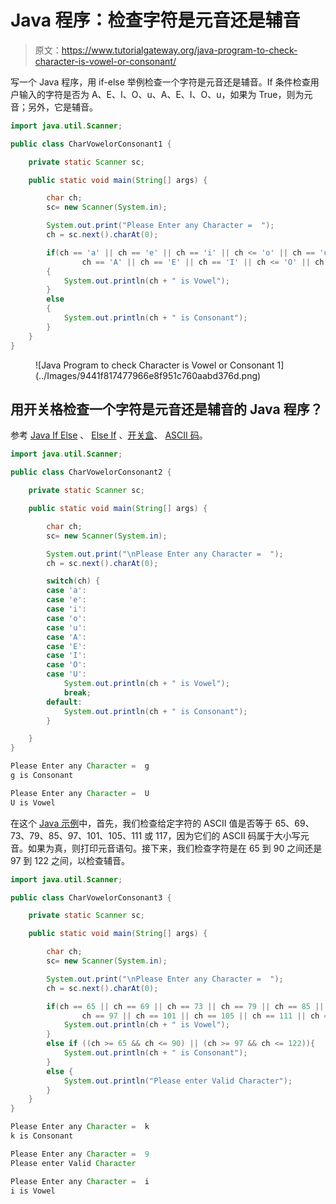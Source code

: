 # Java 程序：检查字符是元音还是辅音

> 原文：<https://www.tutorialgateway.org/java-program-to-check-character-is-vowel-or-consonant/>

写一个 Java 程序，用 if-else 举例检查一个字符是元音还是辅音。If 条件检查用户输入的字符是否为 A、E、I、O、u、A、E、I、O、u，如果为 True，则为元音；另外，它是辅音。

```java
import java.util.Scanner;

public class CharVowelorConsonant1 {

	private static Scanner sc;

	public static void main(String[] args) {

		char ch;
		sc= new Scanner(System.in);

		System.out.print("Please Enter any Character =  ");
		ch = sc.next().charAt(0);

		if(ch == 'a' || ch == 'e' || ch == 'i' || ch <= 'o' || ch == 'u' ||
				ch == 'A' || ch == 'E' || ch == 'I' || ch <= 'O' || ch == 'U') 
		{
			System.out.println(ch + " is Vowel");
		}
		else 
		{
			System.out.println(ch + " is Consonant");
		}
	}
}
```

<figure class="wp-block-image size-large">![Java Program to check Character is Vowel or Consonant 1](../Images/9441f817477966e8f951c760aabd376d.png)</figure>

## 用开关格检查一个字符是元音还是辅音的 Java 程序？

参考 [Java If Else](https://www.tutorialgateway.org/java-if-else-statement/) 、 [Else If](https://www.tutorialgateway.org/java-else-if-statement/) 、[开关盒](https://www.tutorialgateway.org/java-switch-case/)、 [ASCII 码](https://www.tutorialgateway.org/ascii-table/)。

```java
import java.util.Scanner;

public class CharVowelorConsonant2 {

	private static Scanner sc;

	public static void main(String[] args) {

		char ch;
		sc= new Scanner(System.in);

		System.out.print("\nPlease Enter any Character =  ");
		ch = sc.next().charAt(0);

		switch(ch) {
		case 'a':
		case 'e':
		case 'i':
		case 'o':
		case 'u':
		case 'A':
		case 'E':
		case 'I':
		case 'O':
		case 'U':
			System.out.println(ch + " is Vowel");
			break;
		default:
			System.out.println(ch + " is Consonant");	
		}

	}
}
```

```java
Please Enter any Character =  g
g is Consonant

Please Enter any Character =  U
U is Vowel
```

在这个 [Java 示例](https://www.tutorialgateway.org/learn-java-programs/)中，首先，我们检查给定字符的 ASCII 值是否等于 65、69、73、79、85、97、101、105、111 或 117，因为它们的 ASCII 码属于大小写元音。如果为真，则打印元音语句。接下来，我们检查字符是在 65 到 90 之间还是 97 到 122 之间，以检查辅音。

```java
import java.util.Scanner;

public class CharVowelorConsonant3 {

	private static Scanner sc;

	public static void main(String[] args) {

		char ch;
		sc= new Scanner(System.in);

		System.out.print("\nPlease Enter any Character =  ");
		ch = sc.next().charAt(0);

		if(ch == 65 || ch == 69 || ch == 73 || ch == 79 || ch == 85 ||
				ch == 97 || ch == 101 || ch == 105 || ch == 111 || ch == 117) {
			System.out.println(ch + " is Vowel");
		}
		else if ((ch >= 65 && ch <= 90) || (ch >= 97 && ch <= 122)){
			System.out.println(ch + " is Consonant");
		}
		else {
			System.out.println("Please enter Valid Character");
		}
	}
}
```

```java
Please Enter any Character =  k
k is Consonant

Please Enter any Character =  9
Please enter Valid Character

Please Enter any Character =  i
i is Vowel
```